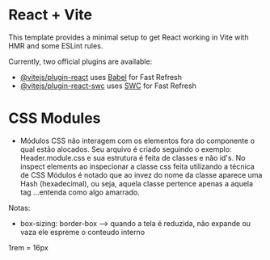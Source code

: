 # React + Vite

This template provides a minimal setup to get React working in Vite with HMR and some ESLint rules.

Currently, two official plugins are available:

- [@vitejs/plugin-react](https://github.com/vitejs/vite-plugin-react/blob/main/packages/plugin-react/README.md) uses [Babel](https://babeljs.io/) for Fast Refresh
- [@vitejs/plugin-react-swc](https://github.com/vitejs/vite-plugin-react-swc) uses [SWC](https://swc.rs/) for Fast Refresh

# CSS Modules

- Módulos CSS não interagem com os elementos fora do componente o qual estão alocados. Seu arquivo é criado seguindo o exemplo: Header.module.css e sua estrutura é feita de classes e não id's. No inspect elements ao inspecionar a classe css feita utilizando a técnica de CSS Módulos é notado que ao invez do nome da classe aparece uma Hash (hexadecimal), ou seja, aquela classe pertence apenas a aquela tag ...entenda como algo amarrado.

Notas:

- box-sizing: border-box --> quando a tela é reduzida, não expande ou vaza ele espreme o conteudo interno

1rem = 16px